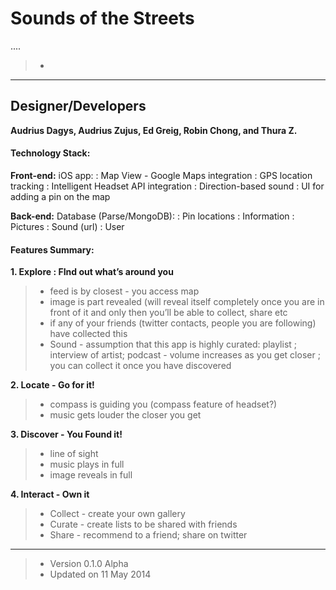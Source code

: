 Sounds of the Streets
===============

....

> -


----------------


Designer/Developers
-------------------
**Audrius Dagys, Audrius Zujus, Ed Greig, Robin Chong, and Thura Z.**


#### Technology Stack:
**Front-end:**
iOS app:
:   Map View - Google Maps integration
:   GPS location tracking
:   Intelligent Headset API integration
:   Direction-based sound
:   UI for adding a pin on the map

**Back-end:**
Database (Parse/MongoDB):
:   Pin locations
:   Information
:   Pictures
:   Sound (url)
:   User


#### Features Summary:
**1. Explore : FInd out what’s around you**
> - feed is by closest - you access map
> - image is part revealed (will reveal itself completely once you are in front of it and only then you’ll be able to collect, share etc
> - if any of your friends (twitter contacts, people you are following) have collected this
> - Sound - assumption that this app is highly curated: playlist ; interview of artist; podcast - volume increases as you get closer ; you can collect it once you have discovered

**2. Locate - Go for it!**
> - compass is guiding you (compass feature of headset?)
> - music gets louder the closer you get

**3. Discover - You Found it!**
> - line of sight
> - music plays in full
> - image reveals in full

**4. Interact - Own it**
> - Collect - create your own gallery
> - Curate - create lists to be shared with friends
> - Share - recommend to a friend; share on twitter


----------------


> - Version 0.1.0 Alpha
> - Updated on 11 May 2014




